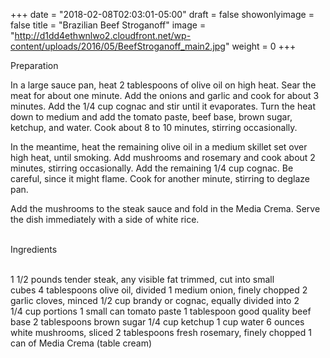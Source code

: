 +++
date = "2018-02-08T02:03:01-05:00"
draft = false
showonlyimage = false
title = "Brazilian Beef Stroganoff"
image = "http://d1dd4ethwnlwo2.cloudfront.net/wp-content/uploads/2016/05/BeefStroganoff_main2.jpg"
weight = 0
+++

<!--
![Brazilian Beef Stroganoff][brazilian-beef-stroganoff]
[brazilian-beef-stroganoff]: http://d1dd4ethwnlwo2.cloudfront.net/wp-content/uploads/2016/05/BeefStroganoff_main2.jpg 
-->

Preparation

In a large sauce pan, heat 2 tablespoons of olive oil on high heat. Sear the meat for about one minute. Add the onions and garlic and cook for about 3 minutes. Add the 1/4 cup cognac and stir until it evaporates. Turn the heat down to medium and add the tomato paste, beef base, brown sugar, ketchup, and water. Cook about 8 to 10 minutes, stirring occasionally.

In the meantime, heat the remaining olive oil in a medium skillet set over high heat, until smoking. Add mushrooms and rosemary and cook about 2 minutes, stirring occasionally. Add the remaining 1/4 cup cognac. Be careful, since it might flame. Cook for another minute, stirring to deglaze pan.

Add the mushrooms to the steak sauce and fold in the Media Crema. Serve the dish immediately with a side of white rice.

<div style="white-space: pre-wrap;">
Ingredients

1 1/2 pounds tender steak, any visible fat trimmed, cut into small cubes
4 tablespoons olive oil, divided
1 medium onion, finely chopped
2 garlic cloves, minced
1/2 cup brandy or cognac, equally divided into 2 1/4 cup portions
1 small can tomato paste
1 tablespoon good quality beef base
2 tablespoons brown sugar
1/4 cup ketchup
1 cup water
6 ounces white mushrooms, sliced
2 tablespoons fresh rosemary, finely chopped
1 can of Media Crema (table cream)

</div>